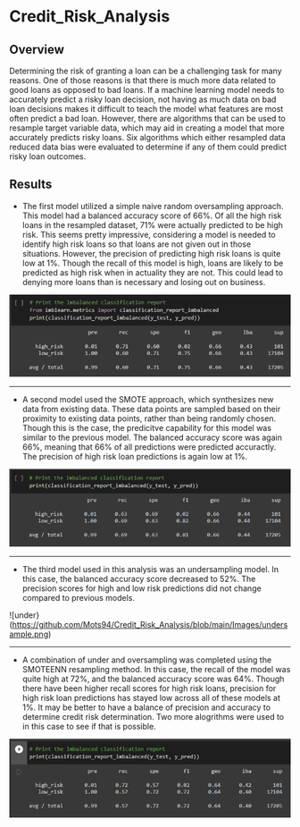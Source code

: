 # Credit_Risk_Analysis

## Overview
Determining the risk of granting a loan can be a challenging task for many reasons.  One of those reasons is that there is much more data related to good loans as opposed to bad loans.  If a machine learning model needs to accurately predict a risky loan decision, not having as much data on bad loan decisions makes it difficult to teach the model what features are most often predict a bad loan.  However, there are algorithms that can be used to resample target variable data, which may aid in creating a model that more accurately predicts risky loans.  Six algorithms which either resampled data reduced data bias were evaluated to determine if any of them could predict risky loan outcomes.

## Results
* The first model utilized a simple naive random oversampling approach. This model had a balanced accuracy score of 66%.  Of all the high risk loans in the resampled dataset, 71% were actually predicted to be high risk.  This seems pretty impressive, considering a model is needed to identify high risk loans so that loans are not given out in those situations.  However, the precision of predicting high risk loans is quite low at 1%.  Though the recall of this model is high, loans are likely to be predicted as high risk when in actuality they are not.  This could lead to denying more loans than is necessary and losing out on business.

![n_oversample](https://github.com/Mots94/Credit_Risk_Analysis/blob/main/Images/naive_resample.png)

---
* A second model used the SMOTE approach, which synthesizes new data from existing data.  These data points are sampled based on their proximity to existing data points, rather than being randomly chosen.  Though this is the case, the predicitve capability for this model was similar to the previous model.  The balanced accuracy score was again 66%, meaning that 66% of all predictions were predicted accuractly.  The precision of high risk loan predictions is again low at 1%.

![SMOTE](https://github.com/Mots94/Credit_Risk_Analysis/blob/main/Images/SMOTE_oversample.png)

---
* The third model used in this analysis was an undersampling model.  In this case, the balanced accuracy score decreased to 52%.  The precision scores for high and low risk predictions did not change compared to previous models.  

![under}(https://github.com/Mots94/Credit_Risk_Analysis/blob/main/Images/undersample.png)

---
* A combination of under and oversampling was completed using the SMOTEENN resampling method.  In this case, the recall of the model was quite high at 72%, and the balanced accuracy score was 64%.  Though there have been higher recall scores for high risk loans, precision for high risk loan predictions has stayed low across all of these models at 1%.  It may be better to have a balance of precision and accuracy to determine credit risk determination.  Two more alogrithms were used to in this case to see if that is possible.

![SMOTEENN](https://github.com/Mots94/Credit_Risk_Analysis/blob/main/Images/SMOTEENN.png)
